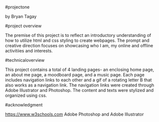 #projectone

by Bryan Tagay

#project overview

The premise of this project is to reflect an introductory understanding of how to utilize html and css styling to create webpages. The prompt and creative direction focuses on
showcasing who I am, my online and offline activitiies and interests. 

#technicaloverview

This project contains a total of 4 landing pages- an enclosing home page, an about me page, a moodboard page, and a music page. Each page includes navigation links to each other and 
a gif of a rotating letter B that also works as a navigation link. The navigation links were created through Adobe Illustrator and Photoshop. The content and texts were stylized and 
organized using css.

#acknowledgment

https://www.w3schools.com Adobe Photoshop and Adobe Illustrator

